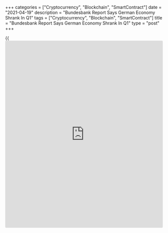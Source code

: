 +++
categories = ["Cryptocurrency", "Blockchain", "SmartContract"]
date = "2021-04-19"
description = "Bundesbank Report Says German Economy Shrank In Q1"
tags = ["Cryptocurrency", "Blockchain", "SmartContract"]
title = "Bundesbank Report Says German Economy Shrank In Q1"
type = "post"
+++

{{<iframe id="large-banner" src="https://www.bounty.group/#slide=1.0" width="100%" height="600" scrolling="no" style="border: 0px solid rgb(216, 221, 230); border-radius: 3px;">}}

Germany's economic output decreased in the first quarter as activity was
dampened in all sectors, the latest monthly report from Bundesbank said
Monday.

Industrial production continued to fall in February. "Supply bottlenecks
for raw materials must have played an important role in the decline, so
that there were production delays despite the good order situation," the
report said.

While stricter and longer-lasting lockdown restrictions worsened the
losses in several firms in the service sector, a renewed increase in VAT
rates and exceptionally harsh weather in January and February led to a
sharp reduction in construction output, the report said. However,
incoming orders meant the slump may not last long.

The report also said that the short-time work rose sharply in January,
by 40 percent from October before the [coronavirus][1] restrictions were
tightened again. Consequently, employment remained stable at the
beginning of the year and the unemployment rate was steady at 6.0
percent.

For comments and feedback [contact](https://www.playgroundfx.com/contact/): editorial@rtt[news](https://www.letsplayfx.com/blog/forex-news-website/).com

[Economic News][2]

 **What parts of the world are seeing the best (and worst) economic
performances lately? Click[here][3] to check out our [Econ Scorecard][3]
and find out! See up-to-the-moment [ranking](https://www.playgroundfx.com/blog/crypto-exchange-ranking/)s for the best and worst
performers in [GDP][4], [unemployment rate][5], [inflation][3] and much
more.**

   1. www.rtt[news](https://www.letsplayfx.com/blog/forex-news-website/).com/list/coronavirus.aspx
   2. www.rtt[news](https://www.letsplayfx.com/blog/forex-news-website/).com/Content/EconomicNews.aspx
   3. www.rtt[news](https://www.letsplayfx.com/blog/forex-news-website/).com/economic-scorecard/world-rank/CPI/highest-performance.aspx
   4. www.rtt[news](https://www.letsplayfx.com/blog/forex-news-website/).com/economic-scorecard/world-rank/GDP/highest-performance.aspx
   5. www.rtt[news](https://www.letsplayfx.com/blog/forex-news-website/).com/economic-scorecard/world-rank/unemployment-rate/lowest-performance.aspx